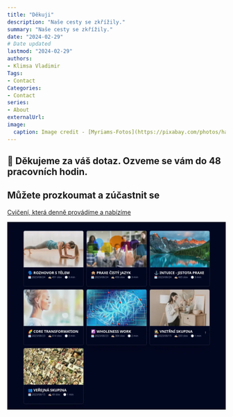 ```yaml
---
title: "Děkuji"
description: "Naše cesty se zkřížily."
summary: "Naše cesty se zkřížily."
date: "2024-02-29"
# Date updated
lastmod: "2024-02-29"
authors: 
- Klimsa Vladimir
Tags: 
- Contact
Categories: 
- Contact
series: 
- About
externalUrl:
image:
  caption: Image credit - [Myriams-Fotos](https://pixabay.com/photos/hands-connectedness-community-4811698/)
---
```


## 🫶 Děkujeme za váš dotaz. Ozveme se vám do 48 pracovních hodin.
    
## Můžete prozkoumat a zúčastnit se

[Cvičení, která denně provádíme a nabízíme](/cs/events/)

[![Praktiky](events.cs.webp)](/en/events/)